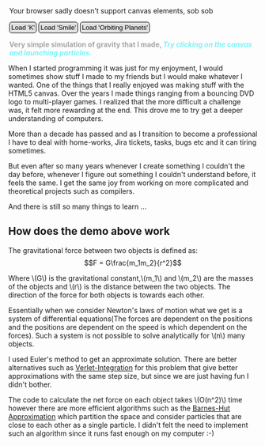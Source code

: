 <style>
    button {
        color: black;
        background-color: #e0e0e0;
        border:1px solid black;
        border-radius: 5px;
        padding: 3px;
    }

    button:hover {
        background-color: #F0F0F0;
    }

    @media screen and (max-width: 500px) {
        .visualization-holder {
            width: 100% !important;
        }

        #canvas {
            width: 100%;
        }
    }


</style>

<script src="orbit.js"></script>
<div class="visualization-holder" style="margin: auto; display: block; width:500px;">
    <canvas id="canvas">Your browser sadly doesn't support canvas elements, sob sob</canvas>
    <p>
        <button onclick="load_k_scene()">Load 'K'</button>
        <button onclick="load_smile()">Load 'Smile'</button>
        <button onclick="load_orbiting()">Load 'Orbiting Planets'</button>
    </p>
    <p style="font-weight: bold">
        <span style="color:#a5a5a5; ">
        Very simple simulation of gravity that I made,
        </span>
        <span style="color: #7cf2f4; font-style: italic">
            Try clicking on the canvas and launching particles.
        </span>
    </p>
</div>

When I started programming it was just for my enjoyment, I would sometimes show stuff I made to my friends but I would make whatever I wanted. One of the things that I really enjoyed was making stuff with the HTML5 canvas. Over the years I made things ranging from a bouncing DVD logo to multi-player games. I realized that the more difficult a challenge was, it felt more rewarding at the end. This drove me to try get a deeper understanding of computers.

More than a decade has passed and as I transition to become a professional  I have to deal with home-works, Jira tickets, tasks, bugs etc and it can tiring sometimes.

But even after so many years whenever I create something I couldn't the day before, whenever I figure out something I couldn't understand before, it feels the same. I get the same joy from working on more complicated and theoretical projects such as compilers.

And there is still so many things to learn ... 

## How does the demo above work

The gravitational force between two objects is defined as:
$$F = G\frac{m_1m_2}{r^2}$$

Where \\(G\\) is the gravitational constant,\\(m_1\\) and \\(m_2\\) are the masses of the objects and \\(r\\) is the distance between the two objects.
The direction of the force for both objects is towards each other.

Essentially when we consider Newton's laws of motion what we get is a system of differential equations(The forces are dependent on the positions and the positions are dependent on the speed is which dependent on the forces). Such a system is not possible to solve analytically for \\(n\\) many objects.

I used Euler's method to get an approximate solution. There are better alternatives such as [Verlet-Integration](https://en.wikipedia.org/wiki/Verlet_integration) for this problem that give better approximations with the same step size, but since we are just having fun I didn't bother.

The code to calculate the net force on each object takes \\(O(n^2)\\) time however there are more efficient algorithms such as the [Barnes-Hut Approximation](https://en.wikipedia.org/wiki/Barnes%E2%80%93Hut_simulation) which partition the space and consider particles that are close to each other as a single particle. I didn't felt the need to implement such an algorithm since it runs fast enough on my computer :-) 
